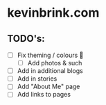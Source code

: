 # kevinbrink.com

## TODO's:

* [ ] Fix theming / colours 🤮
  * [ ] Add photos & such
* [ ] Add in additional blogs
* [ ] Add in stories
* [ ] Add "About Me" page
* [ ] Add links to pages
